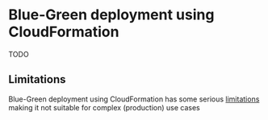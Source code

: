 # Blue-Green deployment using CloudFormation

TODO

## Limitations

Blue-Green deployment using CloudFormation has some serious [limitations](https://docs.aws.amazon.com/AWSCloudFormation/latest/UserGuide/blue-green.html#blue-green-considerations) making it not suitable for complex (production) use cases
